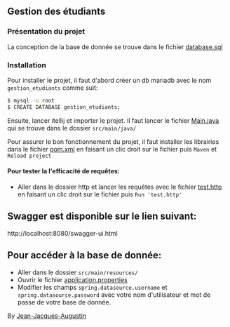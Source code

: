 ## Gestion des étudiants

### Présentation du projet
La conception de la base de donnée se trouve dans le fichier [database.sql](database.sql)

### Installation
Pour installer le projet, il faut d'abord créer un db mariadb avec le nom `gestion_etudiants` comme suit:
```bash
$ mysql -u root 
$ CREATE DATABASE gestion_etudiants;
```
Ensuite, lancer itellij et importer le projet.
Il faut lancer le fichier [Main.java](src/main/java/Main.java) qui se trouve dans le dossier `src/main/java/`

Pour assurer le bon fonctionnement du projet, il faut installer les librairies dans le fichier [pom.xml](pom.xml) en faisant un clic droit sur le fichier puis `Maven` et `Reload project`

#### Pour tester la l'efficacité de requêtes:
- Aller dans le dossier http et lancer les requêtes avec le fichier [test.http](http/test.http) en faisant un clic droit sur le fichier puis `Run 'test.http'`

## Swagger est disponible sur le lien suivant:
http://localhost:8080/swagger-ui.html

## Pour accéder à la base de donnée:
- Aller dans le dossier `src/main/resources/`
- Ouvrir le fichier [application.properties](src/main/resources/application.properties)
- Modifier les champs `spring.datasource.username` et `spring.datasource.password` avec votre nom d'utilisateur et mot de passe de votre base de donnée.


By [Jean-Jacques-Augustin]()
